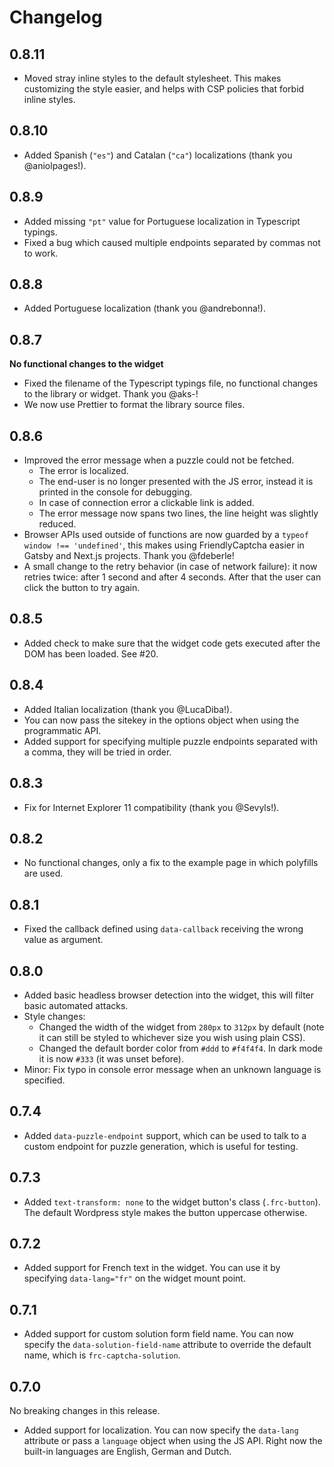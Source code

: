 # Changelog

## 0.8.11
* Moved stray inline styles to the default stylesheet. This makes customizing the style easier, and helps with CSP policies that forbid inline styles.

## 0.8.10
* Added Spanish (`"es"`) and Catalan (`"ca"`) localizations (thank you @aniolpages!).

## 0.8.9

* Added missing `"pt"` value for Portuguese localization in Typescript typings.
* Fixed a bug which caused multiple endpoints separated by commas not to work.

## 0.8.8

* Added Portuguese localization (thank you @andrebonna!).

## 0.8.7
**No functional changes to the widget**

* Fixed the filename of the Typescript typings file, no functional changes to the library or widget. Thank you @aks-!
* We now use Prettier to format the library source files.

## 0.8.6
* Improved the error message when a puzzle could not be fetched.
  * The error is localized.
  * The end-user is no longer presented with the JS error, instead it is printed in the console for debugging.
  * In case of connection error a clickable link is added.
  * The error message now spans two lines, the line height was slightly reduced.
* Browser APIs used outside of functions are now guarded by a `typeof window !== 'undefined'`, this makes using FriendlyCaptcha easier in Gatsby and Next.js projects. Thank you @fdeberle!
* A small change to the retry behavior (in case of network failure): it now retries twice: after 1 second and after 4 seconds. After that the user can click the button to try again.

## 0.8.5
* Added check to make sure that the widget code gets executed after the DOM has been loaded. See #20.

## 0.8.4
* Added Italian localization (thank you @LucaDiba!).
* You can now pass the sitekey in the options object when using the programmatic API.
* Added support for specifying multiple puzzle endpoints separated with a comma, they will be tried in order.

## 0.8.3
* Fix for Internet Explorer 11 compatibility (thank you @Sevyls!).

## 0.8.2
* No functional changes, only a fix to the example page in which polyfills are used.

## 0.8.1
* Fixed the callback defined using `data-callback` receiving the wrong value as argument.

## 0.8.0
* Added basic headless browser detection into the widget, this will filter basic automated attacks.
* Style changes:
  * Changed the width of the widget from `280px` to `312px` by default (note it can still be styled to whichever size you wish using plain CSS).
  * Changed the default border color from `#ddd` to `#f4f4f4`. In dark mode it is now `#333` (it was unset before).
* Minor: Fix typo in console error message when an unknown language is specified.

## 0.7.4
* Added `data-puzzle-endpoint` support, which can be used to talk to a custom endpoint for puzzle generation, which is useful for testing.

## 0.7.3
* Added `text-transform: none` to the widget button's class (`.frc-button`). The default Wordpress style makes the button uppercase otherwise.

## 0.7.2
* Added support for French text in the widget. You can use it by specifying `data-lang="fr"` on the widget mount point.

## 0.7.1
* Added support for custom solution form field name. You can now specify the `data-solution-field-name` attribute to override the default name, which is `frc-captcha-solution`.

## 0.7.0
No breaking changes in this release.

* Added support for localization. You can now specify the `data-lang` attribute or pass a `language` object when using the JS API. Right now the built-in languages are English, German and Dutch.
